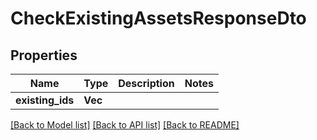 # CheckExistingAssetsResponseDto

## Properties

Name | Type | Description | Notes
------------ | ------------- | ------------- | -------------
**existing_ids** | **Vec<String>** |  | 

[[Back to Model list]](../README.md#documentation-for-models) [[Back to API list]](../README.md#documentation-for-api-endpoints) [[Back to README]](../README.md)


